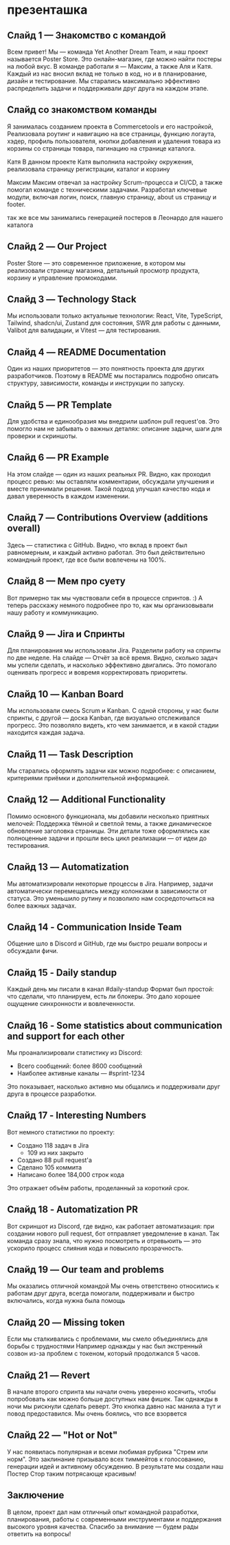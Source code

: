 # презенташка

## Слайд 1 — Знакомство с командой

Всем привет! Мы — команда Yet Another Dream Team, и наш проект называется Poster Store. Это онлайн-магазин, где можно найти постеры на любой вкус.
В команде работали я — Максим, а также Аля и Катя. Каждый из нас вносил вклад не только в код, но и в планирование, дизайн и тестирование. Мы старались максимально эффективно распределить задачи и поддерживали друг друга на каждом этапе.

## Слайд со знакомством команды

Я занималась созданием проекта в Commercetools и его настройкой, Реализовала роутинг и навигацию на все страницы, функцию логаута, хэдер, профиль пользователя, кнопки добавления и удаления товара из корзины со страницы товара, пагинацию на странице каталога.

Катя
В данном проекте Катя выполнила настройку окружения, реализовала страницу регистрации, каталог и корзину

Максим
Максим отвечал за настройку Scrum-процесса и CI/CD, а также помогал команде с техническими задачами. Разработал ключевые модули, включая логин, поиск, главную страницу, about us страницу и footer.

так же все мы занимались генерацией постеров в Леонардо для нашего каталога

## Слайд 2 — Our Project

Poster Store — это современное приложение, в котором мы реализовали страницу магазина, детальный просмотр продукта, корзину и управление промокодами.

## Слайд 3 — Technology Stack

Мы использовали только актуальные технологии:
React, Vite, TypeScript, Tailwind, shadcn/ui, Zustand для состояния, SWR для работы с данными, Valibot для валидации, и Vitest — для тестирования.

## Слайд 4 — README Documentation

Один из наших приоритетов — это понятность проекта для других разработчиков. Поэтому в README мы постарались подробно описать структуру, зависимости, команды и инструкции по запуску.

## Слайд 5 — PR Template

Для удобства и единообразия мы внедрили шаблон pull request'ов.
Это помогло нам не забывать о важных деталях: описание задачи, шаги для проверки и скриншоты.

## Слайд 6 — PR Example

На этом слайде — один из наших реальных PR. Видно, как проходил процесс ревью: мы оставляли комментарии, обсуждали улучшения и вместе принимали решения. Такой подход улучшал качество кода и давал уверенность в каждом изменении.

## Слайд 7 — Contributions Overview (additions overall)

Здесь — статистика с GitHub. Видно, что вклад в проект был равномерным, и каждый активно работал. Это был действительно командный проект, где все были вовлечены на 100%.

## Слайд 8 — Мем про суету

Вот примерно так мы чувствовали себя в процессе спринтов. :)
А теперь расскажу немного подробнее про то, как мы организовывали нашу работу и коммуникацию.

## Слайд 9 — Jira и Спринты

Для планирования мы использовали Jira. Разделили работу на спринты по две неделе.
На слайде — Отчёт за всё время. Видно, сколько задач мы успели сделать, и насколько эффективно двигались. Это помогало оценивать прогресс и вовремя корректировать приоритеты.

## Слайд 10 — Kanban Board

Мы использовали смесь Scrum и Kanban.
С одной стороны, у нас были спринты, с другой — доска Kanban, где визуально отслеживался прогресс. Это позволяло видеть, кто чем занимается, и в какой стадии находится каждая задача.

## Слайд 11 — Task Description

Мы старались оформлять задачи как можно подробнее: с описанием, критериями приёмки и дополнительной информацией.

## Слайд 12 — Additional Functionality

Помимо основного функционала, мы добавили несколько приятных мелочей:
Поддержка тёмной и светлой темы, а также динамическое обновление заголовка страницы.
Эти детали тоже оформлялись как полноценные задачи и прошли весь цикл реализации — от идеи до тестирования.

## Слайд 13 — Automatization

Мы автоматизировали некоторые процессы в Jira.
Например, задачи автоматически перемещались между колонками в зависимости от статуса. Это уменьшило рутину и позволило нам сосредоточиться на более важных задачах.

## Слайд 14 - Communication Inside Team

Общение шло в Discord и GitHub, где мы быстро решали вопросы и обсуждали фичи.

## Слайд 15 - Daily standup

Каждый день мы писали в канал #daily-standup
Формат был простой: что сделали, что планируем, есть ли блокеры.
Это дало хорошее ощущение синхронности и вовлеченности.

## Слайд 16 - Some statistics about communication and support for each other

Мы проанализировали статистику из Discord:

- Всего сообщений: более 8600 сообщений
- Наиболее активные каналы — #sprint-1234

Это показывает, насколько активно мы общались и поддерживали друг друга в процессе разработки.

## Слайд 17 - Interesting Numbers

Вот немного статистики по проекту:

- Создано 118 задач в Jira
  - 109 из них закрыто
- Создано 88 pull request'а
- Сделано 105 коммита
- Написано более 184,000 строк кода

Это отражает объём работы, проделанный за короткий срок.

## Слайд 18 - Automatization PR

Вот скриншот из Discord, где видно, как работает автоматизация:
при создании нового pull request, бот отправляет уведомление в канал.
Так команда сразу знала, что нужно посмотреть и отревьюить — это ускорило процесс слияния кода и повысило прозрачность.

## Слайд 19 — Our team and problems

Мы оказались отличной командой
Мы очень ответствено относились к работам друг друга, всегда помогали, поддерживали и быстро включались, когда нужна была помощь

## Слайд 20 — Missing token

Если мы сталкивались с проблемами, мы смело объединялись для борьбы с трудностями
Например однажды у нас был экстренный созвон из-за проблем с токеном, который продолжался 5 часов.

## Слайд 21 — Revert

В начале второго спринта мы начали очень уверенно косячить, чтобы попробовать как можно больше доступных нам фишек. Так однажды в ночи мы рискнули сделать реверт. Это кнопка давно нас манила а тут и повод предоставился.
Мы очень боялись, что все взорвется

## Слайд 22 — "Hot or Not"

У нас появилась популярная и всеми любимая рубрика "Стрем или норм". Это заклинание призывало всех тиммейтов к голосованию, генерации идей и активному обсуждению.
В результате мы создали наш Постер Стор таким потрясающе красивым!

## Заключение

В целом, проект дал нам отличный опыт командной разработки, планирования, работы с современными инструментами и поддержания высокого уровня качества.
Спасибо за внимание — будем рады ответить на вопросы!
